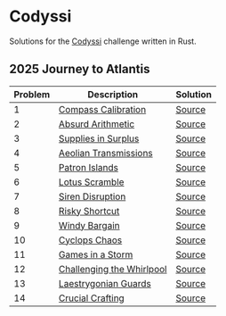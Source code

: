 # Codyssi

Solutions for the [Codyssi](https://www.codyssi.com) challenge written in Rust.

## 2025 Journey to Atlantis

| Problem | Description | Solution |
| --- | --- | --- |
| 1 | [Compass Calibration](https://www.codyssi.com/view_problem_5) | [Source](src/year2025/problem01.rs) |
| 2 | [Absurd Arithmetic](https://www.codyssi.com/view_problem_6) | [Source](src/year2025/problem02.rs) |
| 3 | [Supplies in Surplus](https://www.codyssi.com/view_problem_7) | [Source](src/year2025/problem03.rs) |
| 4 | [Aeolian Transmissions](https://www.codyssi.com/view_problem_8) | [Source](src/year2025/problem04.rs) |
| 5 | [Patron Islands](https://www.codyssi.com/view_problem_9) | [Source](src/year2025/problem05.rs) |
| 6 | [Lotus Scramble](https://www.codyssi.com/view_problem_10) | [Source](src/year2025/problem06.rs) |
| 7 | [Siren Disruption](https://www.codyssi.com/view_problem_11) | [Source](src/year2025/problem07.rs) |
| 8 | [Risky Shortcut](https://www.codyssi.com/view_problem_12) | [Source](src/year2025/problem08.rs) |
| 9 | [Windy Bargain](https://www.codyssi.com/view_problem_13) | [Source](src/year2025/problem09.rs) |
| 10 | [Cyclops Chaos](https://www.codyssi.com/view_problem_14) | [Source](src/year2025/problem10.rs) |
| 11 | [Games in a Storm](https://www.codyssi.com/view_problem_15) | [Source](src/year2025/problem11.rs) |
| 12 | [Challenging the Whirlpool](https://www.codyssi.com/view_problem_16) | [Source](src/year2025/problem12.rs) |
| 13 | [Laestrygonian Guards](https://www.codyssi.com/view_problem_17) | [Source](src/year2025/problem13.rs) |
| 14 | [Crucial Crafting](https://www.codyssi.com/view_problem_18) | [Source](src/year2025/problem14.rs) |
